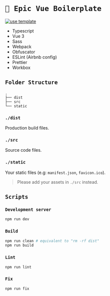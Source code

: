 # `🌵 Epic Vue Boilerplate`

[![use template](https://img.shields.io/badge/-use%20template-gree?style=for-the-badge)](../../generate)

- Typescript
- Vue 3
- Sass
- Webpack
- Obfuscator
- ESLint (Airbnb config)
- Prettier
- Workbox

## `Folder Structure`

```tree
.
├── dist
├── src
└── static
```

### `./dist`

Production build files.

### `./src`

Source code files.

### `./static`

Your static files (e.g: `manifest.json`, `favicon.ico`).

> Please add your assets in `./src` instead.

## `Scripts`

### `Development server`

```bash
npm run dev
```

### `Build`

```bash
npm run clean # equivalent to "rm -rf dist"
npm run build
```

### `Lint`

```bash
npm run lint
```

### `Fix`

```bash
npm run fix
```
